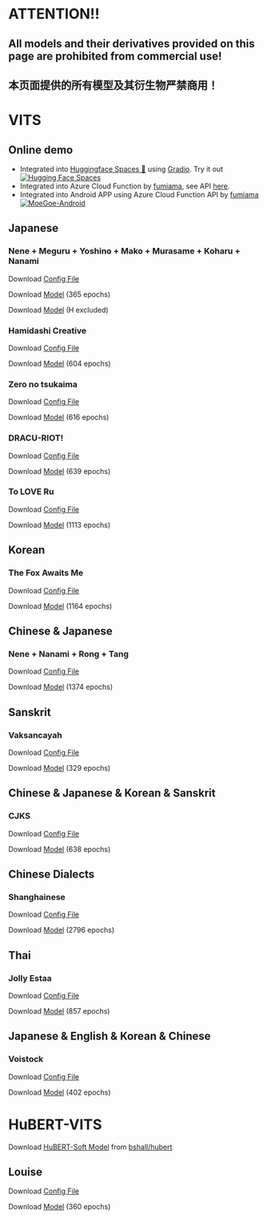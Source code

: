 # ATTENTION!!
## All models and their derivatives provided on this page are prohibited from commercial use!
## 本页面提供的所有模型及其衍生物严禁商用！

# VITS
## Online demo
- Integrated into [Huggingface Spaces 🤗](https://huggingface.co/spaces) using [Gradio](https://github.com/gradio-app/gradio). Try it out [![Hugging Face Spaces](https://img.shields.io/badge/%F0%9F%A4%97%20Hugging%20Face-Spaces-blue)](https://huggingface.co/spaces/skytnt/moe-japanese-tts)
- Integrated into Azure Cloud Function by [fumiama](https://github.com/fumiama), see API [here](https://github.com/fumiama/MoeGoe).
- Integrated into Android APP using Azure Cloud Function API by [fumiama](https://github.com/fumiama) [![MoeGoe-Android](https://img.shields.io/badge/MoeGoe-Android-orange)](https://github.com/fumiama/MoeGoe-Android)
## Japanese
### Nene + Meguru + Yoshino + Mako + Murasame + Koharu + Nanami
Download [Config File](https://sjtueducn-my.sharepoint.com/:u:/g/personal/cjang_cjengh_sjtu_edu_cn/Ed7PXqaBdllAki0TPpeZorgBFdnxirbX_AYGUIiIcWAYNg?e=avxkWs)

Download [Model](https://sjtueducn-my.sharepoint.com/:u:/g/personal/cjang_cjengh_sjtu_edu_cn/EXTQrTj-UJpItH3BmgIUvhgBNZk88P1tT_7GPNr4yegNyw?e=5mcwgl) (365 epochs)

Download [Model](https://sjtueducn-my.sharepoint.com/:u:/g/personal/cjang_cjengh_sjtu_edu_cn/EYH0aVcuLbVAgdTVRjmNNDgB8xSSBINAIHByWL1tp97hWg?e=ZvegdK) (H excluded)
### Hamidashi Creative
Download [Config File](https://sjtueducn-my.sharepoint.com/:u:/g/personal/cjang_cjengh_sjtu_edu_cn/EbYG4z3PmwhKibN59Sb8GTkBHr7gvbz6tWtsuwkmtqB8oA?e=cbxH86)

Download [Model](https://sjtueducn-my.sharepoint.com/:u:/g/personal/cjang_cjengh_sjtu_edu_cn/ERNCwIXf51JGrkDODZ2Iy5oBpPKDPEvnd486ypQQyGmzZQ?e=1sSIED) (604 epochs)
### Zero no tsukaima
Download [Config File](https://sjtueducn-my.sharepoint.com/:u:/g/personal/cjang_cjengh_sjtu_edu_cn/EYMl9Cv8Dh5PqVSv-0FwjQIB87UiayTKrx7WtsDu822SfQ?e=kzwdX9)

Download [Model](https://sjtueducn-my.sharepoint.com/:u:/g/personal/cjang_cjengh_sjtu_edu_cn/Ebp_w4zegd5OjIQ60HP96rkB4QooxqljJlgeIhp_7nQKzw?e=N5mwR7) (616 epochs)
### DRACU-RIOT!
Download [Config File](https://sjtueducn-my.sharepoint.com/:u:/g/personal/cjang_cjengh_sjtu_edu_cn/EagNdyAO0TlFhjc6jLdRP_4BfZPE82Vz1sn0qFbkU5EYWA?e=Cp0Kvq)

Download [Model](https://sjtueducn-my.sharepoint.com/:u:/g/personal/cjang_cjengh_sjtu_edu_cn/EZHnCfJvJclAqa91lpoByQoBAjUwGAEU6ISUHTk_J_dXRg?e=anJN4z) (639 epochs)
### To LOVE Ru
Download [Config File](https://sjtueducn-my.sharepoint.com/:u:/g/personal/cjang_cjengh_sjtu_edu_cn/EUiZe3hWvjlBvwdcAsaRJzgB4-JJn2S54eyPZUg5H4C8bA?e=Q7d3Vf)

Download [Model](https://sjtueducn-my.sharepoint.com/:u:/g/personal/cjang_cjengh_sjtu_edu_cn/EegGavlBw6FOubzxmdF3nz8BMGae7cwL4tjSxBTbj4aOxQ?e=Az5RYG) (1113 epochs)
## Korean
### The Fox Awaits Me
Download [Config File](https://sjtueducn-my.sharepoint.com/:u:/g/personal/cjang_cjengh_sjtu_edu_cn/EYXC9IqILZFJqe0kyFjb9XwBuLldZnQBEMGJxI3h_iYX3w?e=Q4GrVH)

Download [Model](https://sjtueducn-my.sharepoint.com/:u:/g/personal/cjang_cjengh_sjtu_edu_cn/ERPxoGsG12lOn4LihxnwkGEBw3qil75tW__z-GAptnO2Iw?e=d077MU) (1164 epochs)
## Chinese & Japanese
### Nene + Nanami + Rong + Tang
Download [Config File](https://sjtueducn-my.sharepoint.com/:u:/g/personal/cjang_cjengh_sjtu_edu_cn/EYZfZuW5jtxIqIesYOpFuB4BVWtItUIO2f9YxGQZelRxaQ?e=MCZPCL)

Download [Model](https://sjtueducn-my.sharepoint.com/:u:/g/personal/cjang_cjengh_sjtu_edu_cn/EQ0IKHchgzZAt0E6GryW17EBsIlIkmby6BcO9FtoODjwNQ?e=5uzWtj) (1374 epochs)
## Sanskrit
### Vaksancayah
Download [Config File](https://sjtueducn-my.sharepoint.com/:u:/g/personal/cjang_cjengh_sjtu_edu_cn/EboDCAEPOo5CgpYPz7ngZr4Bnf6_bn2_PioIrnPfk0RxUg?e=nWAEcr)

Download [Model](https://sjtueducn-my.sharepoint.com/:u:/g/personal/cjang_cjengh_sjtu_edu_cn/EXjE7oiLIgpPs6Fm8u5MvdEBUC7YxgAIHutpGV9wK016OQ?e=oPwgdC) (329 epochs)
## Chinese & Japanese & Korean & Sanskrit
### CJKS
Download [Config File](https://sjtueducn-my.sharepoint.com/:u:/g/personal/cjang_cjengh_sjtu_edu_cn/ESicAwO-GUtEvua06_s79e4Bp1E07Q_eRD0JqvTAXmMaDQ)

Download [Model](https://sjtueducn-my.sharepoint.com/:u:/g/personal/cjang_cjengh_sjtu_edu_cn/Ee_mfaDUIltBv49uESNZC8ABe47OeIC1P53n0p4vDcdhsg?e=h171Yl) (638 epochs)
## Chinese Dialects
### Shanghainese
Download [Config File](https://sjtueducn-my.sharepoint.com/:u:/g/personal/cjang_cjengh_sjtu_edu_cn/EX4B8R1K38tNqkDz1o94KusBjRy-yxlWGAUqvK5gPOUKig?e=HzVaEC)

Download [Model](https://sjtueducn-my.sharepoint.com/:u:/g/personal/cjang_cjengh_sjtu_edu_cn/EfnEO6kW-CNNhywJmIZNPU0BUmFdSArguFETp0pjtvHZBA?e=dKJULk) (2796 epochs)
## Thai
### Jolly Estaa
Download [Config File](https://sjtueducn-my.sharepoint.com/:u:/g/personal/cjang_cjengh_sjtu_edu_cn/EfTTkutX635NpKSmom_sPasBq6-urPU-oniMXEER_5lpbw?e=6J1Et0)

Download [Model](https://sjtueducn-my.sharepoint.com/:u:/g/personal/cjang_cjengh_sjtu_edu_cn/EUHKpKdfhQ1BhgQ_z76zCC0BstxCTRKImi3nUwNvJ7QMTg?e=o6LekQ) (857 epochs)
## Japanese & English & Korean & Chinese
### Voistock
Download [Config File](https://sjtueducn-my.sharepoint.com/:u:/g/personal/cjang_cjengh_sjtu_edu_cn/ERQ2nNccQmBHhnbxItByn0YB0SQ-UHCahzoIGXb2RA-FoQ?e=mQ6fKo)

Download [Model](https://sjtueducn-my.sharepoint.com/:u:/g/personal/cjang_cjengh_sjtu_edu_cn/Eaqh6fybzd5NmghjSxsIooQBFEaHKOT3aVJ_GOpqYCDrfw?e=iTFafl) (402 epochs)

# HuBERT-VITS
Download [HuBERT-Soft Model](https://github.com/bshall/hubert/releases/download/v0.1/hubert-soft-0d54a1f4.pt) from [bshall/hubert](https://github.com/bshall/hubert)
## Louise
Download [Config File](https://sjtueducn-my.sharepoint.com/:u:/g/personal/cjang_cjengh_sjtu_edu_cn/ETa-G4CTo4pNm7T7aVnbuUYBtOUuMdBCASYnXxgGc5ApIQ?e=6lp4rz)

Download [Model](https://sjtueducn-my.sharepoint.com/:u:/g/personal/cjang_cjengh_sjtu_edu_cn/EZMWDPf6MORLpA6wGfaqm1oBlETT0wUCuz92zgDvXX8oCw?e=VeBTwo) (360 epochs)

